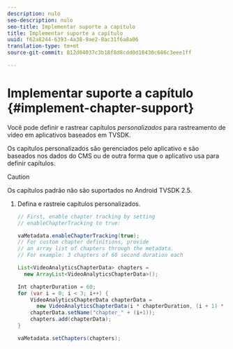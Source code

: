 ```yaml
---
description: nulo
seo-description: nulo
seo-title: Implementar suporte a capítulo
title: Implementar suporte a capítulo
uuid: f62a8244-6393-4a38-9ae2-8ac31f6a8a06
translation-type: tm+mt
source-git-commit: 812d04037c3b18f8d8cdd0d18430c686c3eee1ff

---
```



# Implementar suporte a capítulo {#implement-chapter-support}

Você pode definir e rastrear capítulos *personalizados* para rastreamento de vídeo em aplicativos baseados em TVSDK.

Os capítulos personalizados são gerenciados pelo aplicativo e são baseados nos dados do CMS ou de outra forma que o aplicativo usa para definir capítulos.

>[!CAUTION]
>
>Os capítulos padrão não são suportados no Android TVSDK 2.5.

1. Defina e rastreie capítulos personalizados.

   ```java
   // First, enable chapter tracking by setting   
   // enableChapterTracking to true: 
   
   vaMetadata.enableChapterTracking(true); 
   // For custom chapter definitions, provide  
   // an array list of chapters through the metadata. 
   // For example: 3 chapters of 60 second duration each 
   
   List<VideoAnalyticsChapterData> chapters =  
     new ArrayList<VideoAnalyticsChapterData>(); 
   
   Int chapterDuration = 60; 
   for (var i = 0; i < 3; i++) { 
       VideoAnalyticsChapterData chapterData =  
         new VideoAnalyticsChapterData(i * chapterDuration, (i + 1) * chapterDuration);  
       chapterData.setName("chapter_" + (i+1)); 
       chapters.add(chapterData); 
   } 
   
   vaMetadata.setChapters(chapters); 
   ```

